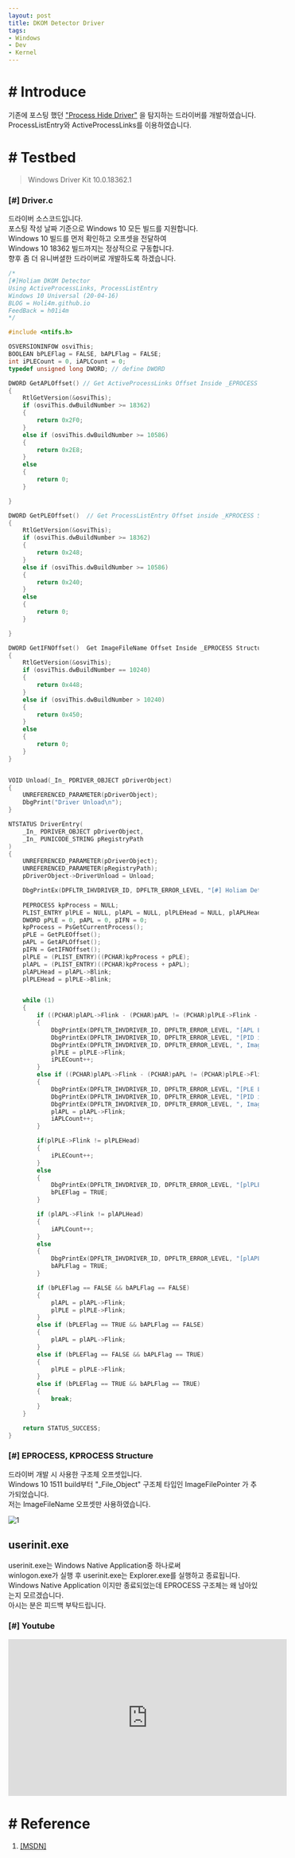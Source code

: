 ```yaml
---
layout: post
title: DKOM Detector Driver
tags:
- Windows
- Dev
- Kernel
---
```

# # Introduce
기존에 포스팅 했던 ["Process Hide Driver"](https://holi4m.github.io/windows/2019/07/11/ProcessHideDriver/) 을 탐지하는 드라이버를 개발하였습니다.
ProcessListEntry와 ActiveProcessLinks를 이용하였습니다.

# # Testbed
> Windows Driver Kit 10.0.18362.1

### [#] Driver.c
드라이버 소스코드입니다.  
포스팅 작성 날짜 기준으로 Windows 10 모든 빌드를 지원합니다.  
Windows 10 빌드를 먼저 확인하고 오프셋을 전달하여  
Windows 10 18362 빌드까지는 정상적으로 구동합니다.  
향후 좀 더 유니버셜한 드라이버로 개발하도록 하겠습니다.  

```cpp
/*
[#]Holiam DKOM Detector
Using ActiveProcessLinks, ProcessListEntry
Windows 10 Universal (20-04-16)
BLOG = Holi4m.github.io
FeedBack = h01i4m
*/

#include <ntifs.h>

OSVERSIONINFOW osviThis;
BOOLEAN bPLEFlag = FALSE, bAPLFlag = FALSE;
int iPLECount = 0, iAPLCount = 0;
typedef unsigned long DWORD; // define DWORD

DWORD GetAPLOffset() // Get ActiveProcessLinks Offset Inside _EPROCESS Structure Func
{
	RtlGetVersion(&osviThis);
	if (osviThis.dwBuildNumber >= 18362)
	{
		return 0x2F0;
	}
	else if (osviThis.dwBuildNumber >= 10586)
	{
		return 0x2E8;
	}
	else
	{
		return 0;
	}

}

DWORD GetPLEOffset()  // Get ProcessListEntry Offset inside _KPROCESS Structure Func
{
	RtlGetVersion(&osviThis);
	if (osviThis.dwBuildNumber >= 18362)
	{
		return 0x248;
	}
	else if (osviThis.dwBuildNumber >= 10586)
	{
		return 0x240;
	}
	else
	{
		return 0;
	}

}

DWORD GetIFNOffset()  Get ImageFileName Offset Inside _EPROCESS Structure Func
{
	RtlGetVersion(&osviThis);
	if (osviThis.dwBuildNumber == 10240)
	{
		return 0x448;
	}
	else if (osviThis.dwBuildNumber > 10240)
	{
		return 0x450;
	}
	else
	{
		return 0;
	}
}


VOID Unload(_In_ PDRIVER_OBJECT pDriverObject)
{
	UNREFERENCED_PARAMETER(pDriverObject);
	DbgPrint("Driver Unload\n");
}

NTSTATUS DriverEntry(
	_In_ PDRIVER_OBJECT pDriverObject,
	_In_ PUNICODE_STRING pRegistryPath
)
{
	UNREFERENCED_PARAMETER(pDriverObject);
	UNREFERENCED_PARAMETER(pRegistryPath);
	pDriverObject->DriverUnload = Unload;

	DbgPrintEx(DPFLTR_IHVDRIVER_ID, DPFLTR_ERROR_LEVEL, "[#] Holiam Detector Driver\n");
	
	PEPROCESS kpProcess = NULL;
	PLIST_ENTRY plPLE = NULL, plAPL = NULL, plPLEHead = NULL, plAPLHead = NULL;
	DWORD pPLE = 0, pAPL = 0, pIFN = 0;
	kpProcess = PsGetCurrentProcess();
	pPLE = GetPLEOffset();
	pAPL = GetAPLOffset();
	pIFN = GetIFNOffset();
	plPLE = (PLIST_ENTRY)((PCHAR)kpProcess + pPLE);
	plAPL = (PLIST_ENTRY)((PCHAR)kpProcess + pAPL);
	plAPLHead = plAPL->Blink;
	plPLEHead = plPLE->Blink;


	while (1)
	{
		if ((PCHAR)plAPL->Flink - (PCHAR)pAPL != (PCHAR)plPLE->Flink - (PCHAR)pPLE && (PCHAR)(plAPL->Flink) - (PCHAR)pAPL == (PCHAR)(plPLE->Flink->Flink) - (PCHAR)pPLE)
		{
			DbgPrintEx(DPFLTR_IHVDRIVER_ID, DPFLTR_ERROR_LEVEL, "[APL Losted Detected!]\n");
			DbgPrintEx(DPFLTR_IHVDRIVER_ID, DPFLTR_ERROR_LEVEL, "[PID is %x, PEPROCESS is %p", PsGetProcessId(((PEPROCESS)((PCHAR)plPLE->Flink - (PCHAR)pPLE))), ((PEPROCESS)((PCHAR)plPLE->Flink - (PCHAR)pPLE)));
			DbgPrintEx(DPFLTR_IHVDRIVER_ID, DPFLTR_ERROR_LEVEL, ", ImageFIleName is %s]\n", ((PEPROCESS)((PCHAR)plPLE->Flink - (PCHAR)pPLE + (PCHAR)pIFN)));
			plPLE = plPLE->Flink;
			iPLECount++;
		}
		else if ((PCHAR)plAPL->Flink - (PCHAR)pAPL != (PCHAR)plPLE->Flink - (PCHAR)pPLE && (PCHAR)(plAPL->Flink->Flink) - (PCHAR)pAPL == (PCHAR)(plPLE->Flink) - (PCHAR)pPLE)
		{
			DbgPrintEx(DPFLTR_IHVDRIVER_ID, DPFLTR_ERROR_LEVEL, "[PLE Losted Detected!]\n");
			DbgPrintEx(DPFLTR_IHVDRIVER_ID, DPFLTR_ERROR_LEVEL, "[PID is %x, PEPROCESS is %p", PsGetProcessId(((PEPROCESS)((PCHAR)plAPL->Flink - (PCHAR)pAPL))), ((PEPROCESS)((PCHAR)plAPL->Flink - (PCHAR)pAPL)));
			DbgPrintEx(DPFLTR_IHVDRIVER_ID, DPFLTR_ERROR_LEVEL, ", ImageFIleName is %s]\n", ((PEPROCESS)((PCHAR)plAPL->Flink - (PCHAR)pAPL + (PCHAR)pIFN)));
			plAPL = plAPL->Flink;
			iAPLCount++;
		}

		if(plPLE->Flink != plPLEHead)
		{
			iPLECount++;
		}
		else
		{
			DbgPrintEx(DPFLTR_IHVDRIVER_ID, DPFLTR_ERROR_LEVEL, "[plPLEHead END, PLECount = %d]\n", iPLECount);
			bPLEFlag = TRUE;
		}

		if (plAPL->Flink != plAPLHead)
		{
			iAPLCount++;
		}
		else
		{
			DbgPrintEx(DPFLTR_IHVDRIVER_ID, DPFLTR_ERROR_LEVEL, "[plAPLHead END, APLCount = %d]\n", iAPLCount);
			bAPLFlag = TRUE;
		}

		if (bPLEFlag == FALSE && bAPLFlag == FALSE)
		{
			plAPL = plAPL->Flink;
			plPLE = plPLE->Flink;
		}
		else if (bPLEFlag == TRUE && bAPLFlag == FALSE)
		{
			plAPL = plAPL->Flink;
		}
		else if (bPLEFlag == FALSE && bAPLFlag == TRUE)
		{
			plPLE = plPLE->Flink;
		}
		else if (bPLEFlag == TRUE && bAPLFlag == TRUE)
		{
			break;
		}
	}	

	return STATUS_SUCCESS;
}
```

### [#] EPROCESS, KPROCESS Structure
드라이버 개발 시 사용한 구조체 오프셋입니다.  
Windows 10 1511 build부터 "_File_Object" 구조체 타입인 ImageFilePointer 가 추가되었습니다.  
저는 ImageFileName 오프셋만 사용하였습니다.

![1](http://holi4m.github.io/postimage/2020-04-17-dkomdetector/1.png)

## userinit.exe
userinit.exe는 Windows Native Application중 하나로써   
winlogon.exe가 실행 후 userinit.exe는 Explorer.exe를 실행하고 종료됩니다.  
Windows Native Application 이지만 종료되었는데 EPROCESS 구조체는 왜 남아있는지 모르겠습니다.  
아시는 분은 피드백 부탁드립니다.  

### [#] Youtube
<iframe width="560" height="315" src="https://www.youtube.com/embed/MpkZU9wqEcM" frameborder="0" allow="accelerometer; autoplay; encrypted-media; gyroscope; picture-in-picture" allowfullscreen></iframe>

# # Reference
1. [[MSDN]](https://docs.microsoft.com/en-us/windows-hardware/drivers/ddi/ntddk/)